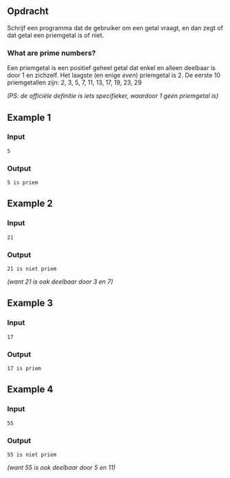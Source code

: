 ## Opdracht
Schrijf een programma dat de gebruiker om een getal vraagt, en dan zegt of dat getal een priemgetal is of niet.

### What are prime numbers?
Een priemgetal is een positief geheel getal dat enkel en alleen deelbaar is door 1 en zichzelf. Het laagste (en enige <i>even</i>) priemgetal is 2. De eerste 10 priemgetallen zijn:
    2, 3, 5, 7, 11, 13, 17, 19, 23, 29

<i>(PS: de officiële definitie is iets specifieker, waardoor 1 géén priemgetal is)</i>

## Example 1
### Input
```console?lang=python
5
```

### Output
```console?lang=python
5 is priem
```

## Example 2
### Input
```console?lang=python
21
```

### Output
```console?lang=python
21 is niet priem
```
<i>(want 21 is ook deelbaar door 3 en 7)</i>

## Example 3
### Input
```console?lang=python
17
```

### Output
```console?lang=python
17 is priem
```

## Example 4
### Input
```console?lang=python
55
```

### Output
```console?lang=python
55 is niet priem
```
<i>(want 55 is ook deelbaar door 5 en 11)</i>